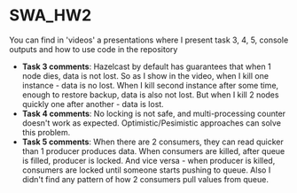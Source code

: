 # SWA_HW2

You can find in 'videos' a presentations where I present task 3, 4, 5, console outputs and how to use code in the repository

- **Task 3 comments**: Hazelcast by default has guarantees that when 1 node dies, data is not lost. So as I show in the video, when I kill one instance - data is no lost. When I kill second instance after some time, enough to restore backup, data is also not lost. But when I kill 2 nodes quickly one after another - data is lost. 
- **Task 4 comments**: No locking is not safe, and multi-processing counter doesn't work as expected. Optimistic/Pesimistic approaches can solve this problem.
- **Task 5 comments**: When there are 2 consumers, they can read quicker than 1 producer produces data. When consumers are killed, after queue is filled, producer is locked. And vice versa - when producer is killed, consumers are locked until someone starts pushing to queue. Also I didn't find any pattern of how 2 consumers pull values from queue.